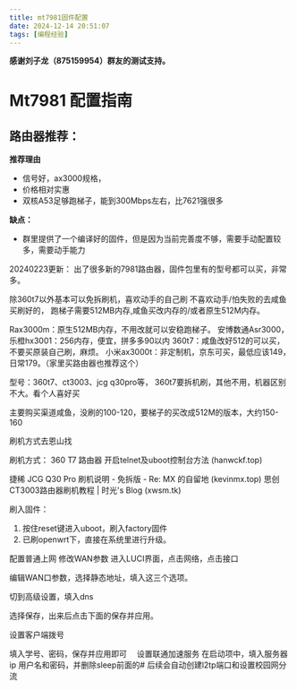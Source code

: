 ```yaml
---
title: mt7981固件配置
date: 2024-12-14 20:51:07
tags: [编程经验]
---
```


**感谢刘子龙（875159954）群友的测试支持。**

# Mt7981 配置指南

## 路由器推荐：

**推荐理由**
- 信号好，ax3000规格，
- 价格相对实惠
- 双核A53足够跑梯子，能到300Mbps左右，比7621强很多

**缺点：**
- 群里提供了一个编译好的固件，但是因为当前完善度不够，需要手动配置较多，需要动手能力

20240223更新：
出了很多新的7981路由器，固件包里有的型号都可以买，非常多。

除360t7以外基本可以免拆刷机，喜欢动手的自己刷
不喜欢动手/怕失败的去咸鱼买刷好的，
跑梯子需要512MB内存,咸鱼买改内存的/或者原生512M内存。


Rax3000m：原生512MB内存，不用改就可以安稳跑梯子。
安博数通Asr3000，乐橙hx3001：256内存，便宜，拼多多90以内
360t7：咸鱼改好512的可以买，不要买原装自己刷，麻烦。
小米ax3000t：非定制机，京东可买，最低应该149，日常179。（家里买路由器也推荐这个）

型号：360t7、ct3003、jcg q30pro等，
360t7要拆机刷，其他不用，机器区别不大。看个人喜好买

主要购买渠道咸鱼，没刷的100-120，要梯子的买改成512M的版本，大约150-160


刷机方式去恩山找

刷机方式：
360 T7 路由器 开启telnet及uboot控制台方法 (hanwckf.top)

捷稀 JCG Q30 Pro 刷机说明 - 免拆版 - Re: MX 的自留地 (kevinmx.top)
思创CT3003路由器刷机教程 | 时光's Blog (xwsm.tk)

刷入固件：
1.	按住reset键进入uboot，刷入factory固件
2.	已刷openwrt下，直接在系统里进行升级。


配置普通上网
修改WAN参数
进入LUCI界面，点击网络，点击接口
 
编辑WAN口参数，选择静态地址，填入这三个选项。
 
切到高级设置，填入dns
 
选择保存，出来后点击下面的保存并应用。
 

设置客户端拨号
 
填入学号、密码，保存并应用即可 
设置联通加速服务
在启动项中，填入服务器ip 用户名和密码，并删除sleep前面的#
后续会自动创建l2tp端口和设置校园网分流


